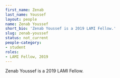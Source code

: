 ```yaml
---
first_name: Zenab
last_name: Youssef
layout: people
name: Zenab Youssef
short_bio: 'Zenab Youssef is a 2019 LAMI Fellow.'
slug: zenab-youssef
status: not_current
people-category:
- student
roles:
- LAMI Fellow, 2019
---
```

Zenab Youssef is a 2019 LAMI Fellow.
